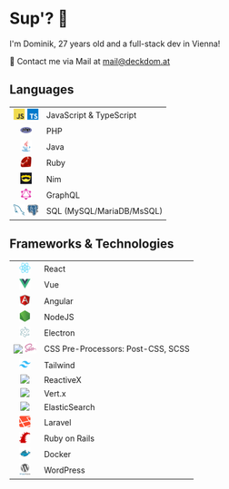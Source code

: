 # Sup'? :metal: 

I'm Dominik, 27 years old and a full-stack dev in Vienna!

:speech_balloon: Contact me via Mail at mail@deckdom.at

## Languages

<table>
  <tr>
    <td align="center"><img height="20" src="https://raw.githubusercontent.com/devicons/devicon/master/icons/javascript/javascript-original.svg"> <img height="20" src="https://raw.githubusercontent.com/devicons/devicon/master/icons/typescript/typescript-original.svg"></td>
    <td>JavaScript & TypeScript</td>
  </tr>
  <tr>
    <td align="center"><img height="20" src="https://raw.githubusercontent.com/devicons/devicon/master/icons/php/php-original.svg"></td>
    <td>PHP</td>
  </tr>
  <tr>
    <td align="center"><img height="20" src="https://raw.githubusercontent.com/devicons/devicon/master/icons/java/java-original.svg"></td>
    <td>Java</td>
  </tr>
    <tr>
    <td align="center"><img height="20" src="https://raw.githubusercontent.com/devicons/devicon/master/icons/ruby/ruby-original.svg"></td>
    <td>Ruby</td>
  </tr>
  <tr>
    <td align="center"><img height="20" src="https://raw.githubusercontent.com/github/explore/80688e429a7d4ef2fca1e82350fe8e3517d3494d/topics/nim/nim.png"></td>
    <td>Nim</td>
  </tr>
  <tr>
    <td align="center"><img height="20" src="https://raw.githubusercontent.com/devicons/devicon/master/icons/graphql/graphql-plain.svg"></td>
    <td>GraphQL</td>
  </tr>
  <tr>
    <td align="center"><img height="20" src="https://raw.githubusercontent.com/devicons/devicon/master/icons/mysql/mysql-original.svg">
    <img height="20" src="https://raw.githubusercontent.com/devicons/devicon/master/icons/postgresql/postgresql-original.svg"></td>
    <td>SQL (MySQL/MariaDB/MsSQL)</td>
  </tr>
 </table>

## Frameworks & Technologies

<table>
  <tr>
    <td align="center"><img height="20" src="https://raw.githubusercontent.com/devicons/devicon/master/icons/react/react-original.svg"></td>
    <td>React</td>
  </tr>
  <tr>
    <td align="center"><img height="20" src="https://raw.githubusercontent.com/devicons/devicon/master/icons/vuejs/vuejs-original.svg"></td>
    <td>Vue</td>
  </tr>
  <tr>
    <td align="center"><img height="20" src="https://raw.githubusercontent.com/devicons/devicon/master/icons/angularjs/angularjs-original.svg"></td>
    <td>Angular</td>
  </tr>
  <tr>
    <td align="center"><img height="20" src="https://raw.githubusercontent.com/devicons/devicon/master/icons/nodejs/nodejs-original.svg"></td>
    <td>NodeJS</td>
  </tr>
  <tr>
    <td align="center"><img height="20" src="https://raw.githubusercontent.com/devicons/devicon/master/icons/electron/electron-original.svg"></td>
    <td>Electron</td>
  </tr>
  <tr>
    <td align="center">
      <img height="20" src="https://refactoringui.nyc3.cdn.digitaloceanspaces.com/tailwind-logo.svg">
      <img height="20" src="https://raw.githubusercontent.com/devicons/devicon/master/icons/sass/sass-original.svg">
    </td>
    <td>CSS Pre-Processors: Post-CSS, SCSS
  </tr>
  <tr>
     <td align="center"><img height="20" src="https://raw.githubusercontent.com/devicons/devicon/master/icons/tailwindcss/tailwindcss-plain.svg"></td>
    <td>Tailwind</td>
  </tr>
  <tr>
    <td align="center"><img height="20" src="http://reactivex.io/assets/Rx_Icon.png"></td>
    <td>ReactiveX</td>
  </tr>
  <tr>
    <td align="center"><img height="20" src="https://vertx.io/assets/favicons/vertx-favicon-7/favicon-32x32.png"></td>
    <td>Vert.x</td>
  </tr>
  <tr>
    <td align="center"><img height="20" src="https://static-www.elastic.co/v3/assets/bltefdd0b53724fa2ce/blt36f2da8d650732a0/5d0823c3d8ff351753cbc99f/logo-elasticsearch-32-color.svg"></td>
    <td>ElasticSearch</td>
  </tr>
  <tr>
    <td align="center"><img height="20" src="https://raw.githubusercontent.com/devicons/devicon/master/icons/laravel/laravel-plain.svg"></td>
    <td>Laravel</td>
  </tr>
  <tr>
    <td align="center"><img height="20" src="https://raw.githubusercontent.com/devicons/devicon/master/icons/rails/rails-plain.svg"></td>
    <td>Ruby on Rails</td>
  </tr>
  <tr>
    <td align="center"><img height="20" src="https://raw.githubusercontent.com/devicons/devicon/master/icons/docker/docker-original.svg"></td>
    <td>Docker</td>
  </tr>
  <tr>
    <td align="center"><img height="20" src="https://raw.githubusercontent.com/devicons/devicon/master/icons/wordpress/wordpress-original.svg"></td>
    <td>WordPress</td>
  </tr>
</table>
